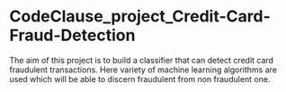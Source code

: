 # CodeClause_project_Credit-Card-Fraud-Detection
The aim of this project is to build a classifier that can detect credit card fraudulent transactions.  Here variety of machine learning algorithms are used which will be able to discern fraudulent from non fraudulent one.

